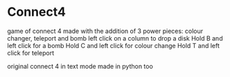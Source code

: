 # Connect4
game of connect 4 made with the addition of 3 power pieces: colour changer, teleport and bomb
left click on a column to drop a disk
Hold B and left click for a bomb
Hold C and left click for colour change
Hold T and left click for teleport

original connect 4 in text mode made in python too
